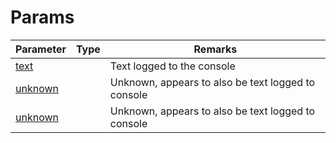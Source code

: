 # Params

<table><thead><tr><th>Parameter</th><th data-type="select">Type</th><th>Remarks</th></tr></thead><tbody><tr><td><a href="text.md">text</a></td><td></td><td>Text logged to the console</td></tr><tr><td><a href="unknown-1.md">unknown</a></td><td></td><td>Unknown, appears to also be text logged to console</td></tr><tr><td><a href="unknown-2.md">unknown</a></td><td></td><td>Unknown, appears to also be text logged to console</td></tr></tbody></table>
